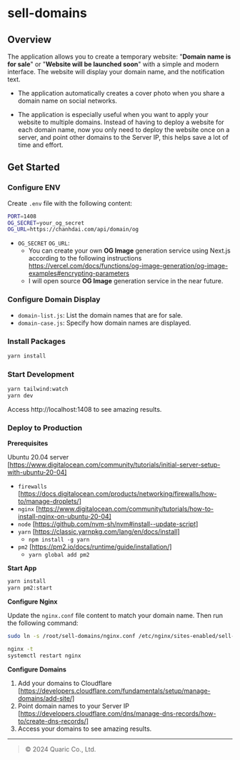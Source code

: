 # sell-domains

## Overview

The application allows you to create a temporary website: "**Domain name is for sale**" or "**Website will be launched soon**" with a simple and modern interface. The website will display your domain name, and the notification text.

- The application automatically creates a cover photo when you share a domain name on social networks.

- The application is especially useful when you want to apply your website to multiple domains. Instead of having to deploy a website for each domain name, now you only need to deploy the website once on a server, and point other domains to the Server IP, this helps save a lot of time and effort.

## Get Started

### Configure ENV

Create `.env` file with the following content:

```bash
PORT=1408
OG_SECRET=your_og_secret
OG_URL=https://chanhdai.com/api/domain/og
```

- `OG_SECRET` `OG_URL`:
  - You can create your own **OG Image** generation service using Next.js according to the following instructions https://vercel.com/docs/functions/og-image-generation/og-image-examples#encrypting-parameters
  - I will open source **OG Image** generation service in the near future.

### Configure Domain Display

- `domain-list.js`: List the domain names that are for sale.
- `domain-case.js`: Specify how domain names are displayed.

### Install Packages

```bash
yarn install
```

### Start Development

```bash
yarn tailwind:watch
yarn dev
```

Access http://localhost:1408 to see amazing results.

### Deploy to Production

**Prerequisites**

Ubuntu 20.04 server [https://www.digitalocean.com/community/tutorials/initial-server-setup-with-ubuntu-20-04]

- `firewalls` [https://docs.digitalocean.com/products/networking/firewalls/how-to/manage-droplets/]
- `nginx` [https://www.digitalocean.com/community/tutorials/how-to-install-nginx-on-ubuntu-20-04]
- `node` [https://github.com/nvm-sh/nvm#install--update-script]
- `yarn` [https://classic.yarnpkg.com/lang/en/docs/install]
  - `npm install -g yarn`
- `pm2` [https://pm2.io/docs/runtime/guide/installation/]
  - `yarn global add pm2`

**Start App**

```bash
yarn install
yarn pm2:start
```

**Configure Nginx**

Update the `nginx.conf` file content to match your domain name. Then run the following command:

```bash
sudo ln -s /root/sell-domains/nginx.conf /etc/nginx/sites-enabled/sell-domains

nginx -t
systemctl restart nginx
```

**Configure Domains**

1. Add your domains to Cloudflare [https://developers.cloudflare.com/fundamentals/setup/manage-domains/add-site/]
2. Point domain names to your Server IP [https://developers.cloudflare.com/dns/manage-dns-records/how-to/create-dns-records/]
3. Access your domains to see amazing results.

---

> © 2024 Quaric Co., Ltd.
